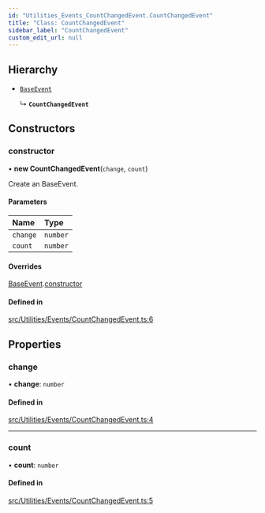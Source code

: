```yaml
---
id: "Utilities_Events_CountChangedEvent.CountChangedEvent"
title: "Class: CountChangedEvent"
sidebar_label: "CountChangedEvent"
custom_edit_url: null
---
```




## Hierarchy

- [`BaseEvent`](../Utilities_BaseEvent.BaseEvent)

  ↳ **`CountChangedEvent`**

## Constructors

### constructor

• **new CountChangedEvent**(`change`, `count`)

Create an BaseEvent.

#### Parameters

| Name | Type |
| :------ | :------ |
| `change` | `number` |
| `count` | `number` |

#### Overrides

[BaseEvent](../Utilities_BaseEvent.BaseEvent).[constructor](../Utilities_BaseEvent.BaseEvent#constructor)

#### Defined in

[src/Utilities/Events/CountChangedEvent.ts:6](https://github.com/ZeaInc/zea-engine/blob/92469dc96/src/Utilities/Events/CountChangedEvent.ts#L6)

## Properties

### change

• **change**: `number`

#### Defined in

[src/Utilities/Events/CountChangedEvent.ts:4](https://github.com/ZeaInc/zea-engine/blob/92469dc96/src/Utilities/Events/CountChangedEvent.ts#L4)

___

### count

• **count**: `number`

#### Defined in

[src/Utilities/Events/CountChangedEvent.ts:5](https://github.com/ZeaInc/zea-engine/blob/92469dc96/src/Utilities/Events/CountChangedEvent.ts#L5)

